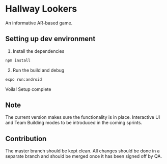 # Hallway Lookers

An informative AR-based game.

## Setting up dev environment

1. Install the dependencies

```bash
npm install
```

2. Run the build and debug

```bash
expo run:android
```

Voila! Setup complete

## Note
The current version makes sure the functionality is in place. Interactive UI and Team Building modes to be introduced in the coming sprints.

## Contribution
The master branch should be kept clean. All changes should be done in a separate branch and should be merged once it has been signed off by QA.
